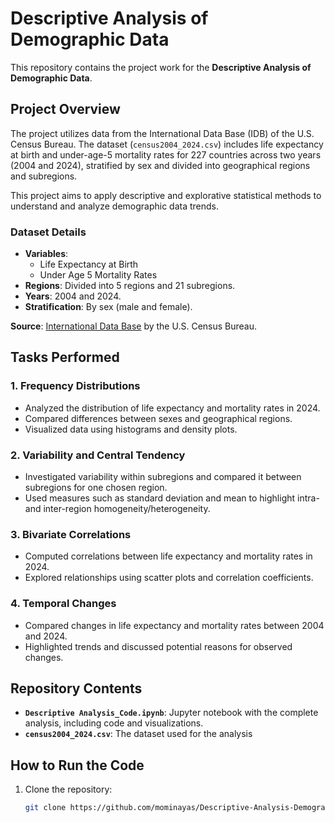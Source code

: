 # Descriptive Analysis of Demographic Data

This repository contains the project work for the **Descriptive Analysis of Demographic Data**.

## Project Overview

The project utilizes data from the International Data Base (IDB) of the U.S. Census Bureau. The dataset (`census2004_2024.csv`) includes life expectancy at birth and under-age-5 mortality rates for 227 countries across two years (2004 and 2024), stratified by sex and divided into geographical regions and subregions.

This project aims to apply descriptive and explorative statistical methods to understand and analyze demographic data trends.

### Dataset Details

- **Variables**:
  - Life Expectancy at Birth
  - Under Age 5 Mortality Rates
- **Regions**: Divided into 5 regions and 21 subregions.
- **Years**: 2004 and 2024.
- **Stratification**: By sex (male and female).

**Source**: [International Data Base](https://www.census.gov/programs-surveys/international-programs/about/idb.html) by the U.S. Census Bureau.

## Tasks Performed

### 1. Frequency Distributions
- Analyzed the distribution of life expectancy and mortality rates in 2024.
- Compared differences between sexes and geographical regions.
- Visualized data using histograms and density plots.

### 2. Variability and Central Tendency
- Investigated variability within subregions and compared it between subregions for one chosen region.
- Used measures such as standard deviation and mean to highlight intra- and inter-region homogeneity/heterogeneity.

### 3. Bivariate Correlations
- Computed correlations between life expectancy and mortality rates in 2024.
- Explored relationships using scatter plots and correlation coefficients.

### 4. Temporal Changes
- Compared changes in life expectancy and mortality rates between 2004 and 2024.
- Highlighted trends and discussed potential reasons for observed changes.

## Repository Contents

- **`Descriptive Analysis_Code.ipynb`**: Jupyter notebook with the complete analysis, including code and visualizations.
- **`census2004_2024.csv`**: The dataset used for the analysis

## How to Run the Code

1. Clone the repository:
   ```bash
   git clone https://github.com/mominayas/Descriptive-Analysis-Demographics.git

